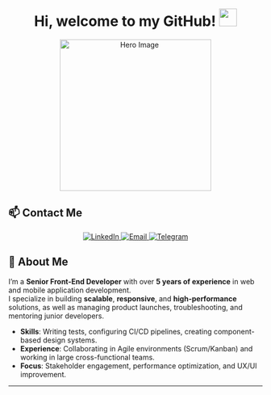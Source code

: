 <div align="center">
  <h1>
    Hi, welcome to my GitHub!
    <img src="https://media.giphy.com/media/hvRJCLFzcasrR4ia7z/giphy.gif" width="35px"/>
  </h1>
  <img src="https://i.seadn.io/gae/p9jPZKQ04Vm86g9p4nzJKgi9Ap2T7s07quXvV2W4IDf7S0ckTH8l2-FuH_43it1YhPeCvK_di70XSlsVTul5LsIOuuHrPykhgZKE" width="300px" alt="Hero Image" />
</div>

## 📫 Contact Me

<div align="center">
  <a href="https://www.linkedin.com/in/dmytro-svyryd" target="_blank" rel="noreferrer">
    <img src="https://img.shields.io/badge/LinkedIn-0077B5?style=for-the-badge&logo=linkedin&logoColor=white" alt="LinkedIn">
  </a>
  <a href="mailto:dmytro.svyryd.work@gmail.com " target="_blank" rel="noreferrer">
    <img src="https://img.shields.io/badge/Email-D14836?style=for-the-badge&logo=gmail&logoColor=white" alt="Email">
  </a>
  <a href="https://t.me/dmytro_svyryd " target="_blank" rel="noreferrer">
    <img src="https://img.shields.io/badge/Telegram-2CA5E0?style=for-the-badge&logo=telegram&logoColor=white" alt="Telegram">
  </a>
</div>

## 💫 About Me

I’m a **Senior Front-End Developer** with over **5 years of experience** in web and mobile application development.  
I specialize in building **scalable**, **responsive**, and **high-performance** solutions, as well as managing product launches, troubleshooting, and mentoring junior developers.

- **Skills**: Writing tests, configuring CI/CD pipelines, creating component-based design systems.
- **Experience**: Collaborating in Agile environments (Scrum/Kanban) and working in large cross-functional teams.
- **Focus**: Stakeholder engagement, performance optimization, and UX/UI improvement.

---
